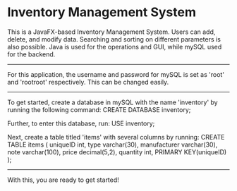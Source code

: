 # Inventory Management System
This is a JavaFX-based Inventory Management System. Users can add, delete, and modify data.
Searching and sorting on different parameters is also possible. 
Java is used for the operations and GUI, while mySQL used for the backend.

------------------------------------------------------------------------------------------------------------------------------------

For this application, the username and password for mySQL is set as 'root' and 'rootroot' respectively.
This can be changed easily.

------------------------------------------------------------------------------------------------------------------------------------

To get started, create a database in mySQL with the name 'inventory' by running the following command:
  CREATE DATABASE inventory;

Further, to enter this database, run:
  USE inventory;

Next, create a table titled 'items' with several columns by running:
  CREATE TABLE items (
	  uniqueID int,
	  type varchar(30),
	  manufacturer varchar(30),
	  note varchar(100),
	  price decimal(5,2),
	  quantity int,
	  PRIMARY KEY(uniqueID)
);

------------------------------------------------------------------------------------------------------------------------------------
With this, you are ready to get started!
